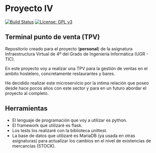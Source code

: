 # Proyecto IV
[![Build Status](https://travis-ci.org/joseviro/ProyectoTPV.svg?branch=master)](https://travis-ci.org/joseviro/ProyectoTPV)
[![License: GPL v3](https://img.shields.io/badge/License-GPL%20v3-blue.svg)](https://www.gnu.org/licenses/gpl-3.0)

## Terminal punto de venta (TPV)
Repositorio creado para el proyecto (**personal**) de la asignatura Infraestructura Virtual de 4º del Grado de Ingeniería Informática (UGR - TIC).

En este proyecto voy a realizar una TPV para la gestión de ventas en el ambito hostelero, concretamente restaurantes y bares.

He decidido realizar este microservicio por la intima relación que poseo desde hace pocos años con este sector y para en un futuro abordar el proyecto al completo.

## Herramientas

- El lenguaje de programación que voy a utilizar es python.
- El framework que utilizaré es flask.
- Los tests los realizaré con la biblioteca unittest.
- La base de datos que utilizaré es MariaDB (ya usada en otras asignaturas) para actualizar los cambios en el nivel de existencias de mercancías (STOCK).
